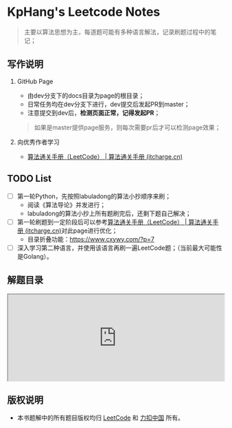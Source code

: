 # KpHang's Leetcode Notes

> 主要以算法思想为主，每道题可能有多种语言解法，记录刷题过程中的笔记；

## 写作说明

1. GitHub Page
   - 由dev分支下的docs目录为page的根目录；
   - 日常任务均在dev分支下进行，dev提交后发起PR到master；
   - 注意提交到dev后，**检测页面正常，记得发起PR**；
   > 如果是master提供page服务，则每次需要pr后才可以检测page效果；

2. 向优秀作者学习
   - [算法通关手册（LeetCode） | 算法通关手册 (itcharge.cn)](https://algo.itcharge.cn/)

## TODO List

- [ ] 第一轮Python，先按照labuladong的算法小抄顺序来刷；
  - 阅读《算法导论》并发进行；
  - labuladong的算法小抄上所有题刷完后，还剩下题自己解决；
- [ ] 第一轮刷题到一定阶段后可以参考[算法通关手册（LeetCode） | 算法通关手册 (itcharge.cn)](https://algo.itcharge.cn/)对此page进行优化；
  - 目录折叠功能：https://www.cxywy.com/?p=7
- [ ] 深入学习第二种语言，并使用该语言再刷一遍LeetCode题；（当前最大可能性是Golang）。

## 解题目录
<div style="position: relative; padding: 20% 5%;">
<iframe style="position: absolute; width: 100%; height: 100%; left: 0; top: 0;" src="https://kpihang.github.io/leetcodeNotes/#/./%E8%A7%A3%E9%A2%98%E7%9B%AE%E5%BD%95" frameborder="1" scrolling="yes"></iframe>
</div>


## 版权说明

- 本书题解中的所有题目版权均归 [LeetCode](https://leetcode.com/) 和 [力扣中国](https://leetcode-cn.com/) 所有。

